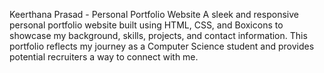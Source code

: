 Keerthana Prasad - Personal Portfolio Website
A sleek and responsive personal portfolio website built using HTML, CSS, and Boxicons to showcase my background, skills, projects, and contact information. This portfolio reflects my journey as a Computer Science student and provides potential recruiters a way to connect with me.
